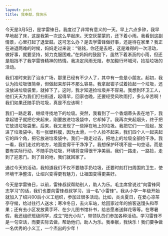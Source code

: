 ```yaml
---
layout: post
title: 我奉献，我快乐
---
```



今天是3月5日，是学雷锋日。我度过了非常有意义的一天。早上六点多钟，我早早地起了床，这是我第一次这么早起床。天空灰蒙蒙的，还下着小雨。我看到这副情景，心里打起了退堂鼓。这可怎么办？是去学雷锋做好事，还是待在家里？我正在进退两难的时候，妈妈走过来说：“铭铭，你还是去吧，这是难得的一次活动，做好事，就要坚持，努力克服困难。”在妈妈的鼓励下，虽然下着淅沥的小雨，但还是阻挡不了我学雷锋精神的热情。我决定风雨无阻，参加毅行环城河，捡拾垃圾的活动。

我们准时来到了治水广场，那里已经有不少人了，其中有一些是小朋友。起初，我认为捡垃圾很简单，但做起来却并不那么容易。我拿起钳子试着捡起一个垃圾，还没放进垃圾袋里，就掉下了。这时，我才知道捡垃圾并不容易。我想到环卫工人，他们天天为我们打扫街道，起得早，回家也晚，还要经受风吹雨打，多么辛苦啊！我们如果还随手扔垃圾，真是不应该啊！

我们一路走着，继续寻找地下的垃圾。突然，我看到了一个香烟蒂头丢在地下，我拿起钳子就把它夹起来，刚要放进垃圾袋中，它却掉了。我再次夹起烟头，终于把它放进垃圾袋里。后来，我又发现了一些掉在地上的垃圾。我把它们一一捡起，放进了垃圾袋中。有一张塑料膜，因为太滑，一个人捡不起来，我们四个人一起夹起它的四个角，把它放进垃圾袋中。我们一路走过去，把地上的垃圾全部捡干净。我一看，我们走过的地方，地面变得干干净净了。我想保护环境不是一句空话，而是要有实际行动，不随手扔垃圾，环境将变得很干净美丽。我们一路走，一路捡，走到了迎恩门。到了目的地，我们就回家了。

通过今天的活动，我知道我们不仅不要随手扔垃圾，还要时刻打扫周围的卫生，使环境干净整洁，让绍兴变得更有魅力，让祖国变得更美好。

今天是学雷锋日，以前，雷锋叔叔帮助别人，助人为乐。毛主席曾说过“向雷锋同志学习”的话，我们也要向雷锋叔叔学习，当一名“小雷锋”。我从小学一年级开始就加入了绍兴00后小义工组织，参加过很多活动。比如，炎炎夏日，在爱心凉茶亭守候，给过往行人送水；寒冷冬日，去火车站，给回家过年的旅客送馒头和苹果；还有去小区发放黄手环、在少儿图书馆补书，给志愿者送鲜花等等。在寒暑假，我还组织班级同学，成立“阳光小队”，带领队员们参加各种活动。学习雷锋不是一句空话，而要实际去做，帮助他们，助人为乐。我奉献，我快乐！我们要争做一名优秀的小义工，一个杰出的少年！
